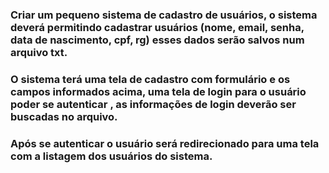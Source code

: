 ### Criar um pequeno sistema de cadastro de usuários, o sistema deverá permitindo cadastrar usuários (nome, email, senha, data de nascimento, cpf, rg) esses dados serão salvos num arquivo txt.

### O sistema terá uma tela de cadastro com formulário e os campos informados acima, uma tela de login para o usuário poder se autenticar , as informações de login deverão ser buscadas no arquivo.

### Após se autenticar o usuário será redirecionado para uma tela com a listagem dos usuários do sistema.
